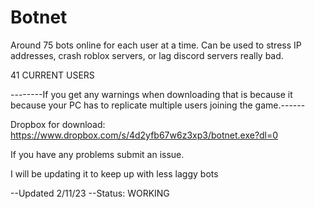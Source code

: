 # Botnet
Around 75 bots online for each user at a time.  Can be used to stress IP addresses, crash roblox servers, or lag discord servers really bad.

41 CURRENT USERS


--------If you get any warnings when downloading that is because it because your PC has to replicate multiple users joining the game.------

Dropbox for download: https://www.dropbox.com/s/4d2yfb67w6z3xp3/botnet.exe?dl=0

If you have any problems submit an issue.

I will be updating it to keep up with less laggy bots

--Updated 2/11/23
--Status: WORKING
